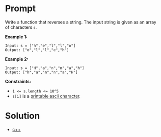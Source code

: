 # Prompt
Write a function that reverses a string. The input string is given as an array of characters `s`.

**Example 1:**
```
Input: s = ["h","e","l","l","o"]
Output: ["o","l","l","e","h"]
```

**Example 2:**
```
Input: s = ["H","a","n","n","a","h"]
Output: ["h","a","n","n","a","H"]
```

**Constraints:**
* `1 <= s.length <= 10^5`
* `s[i]` is a [printable ascii character](https://en.wikipedia.org/wiki/ASCII#Printable_characters).

# Solution
* [c++](reverse_string.cpp)
